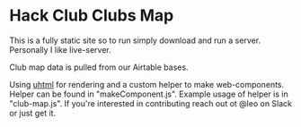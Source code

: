 # Hack Club Clubs Map

This is a fully static site so to run simply download and run a server. Personally I like live-server.

Club map data is pulled from our Airtable bases.

Using [uhtml](https://github.com/WebReflection/uhtml) for rendering and a custom helper to make web-components. Helper can be found in "makeComponent.js". Example usage of helper is in "club-map.js". If you're interested in contributing reach out ot @leo on Slack or just get it.